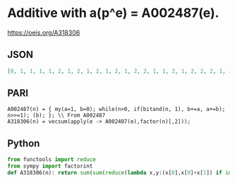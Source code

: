 # Additive with a\(p^e\) \= A002487\(e\)\.
https://oeis.org/A318306
## JSON
```JSON
[0, 1, 1, 1, 1, 2, 1, 2, 1, 2, 1, 2, 1, 2, 2, 1, 1, 2, 1, 2, 2, 2, 1, 3, 1, 2, 2, 2, 1, 3, 1, 3, 2, 2, 2, 2, 1, 2, 2, 3, 1, 3, 1, 2, 2, 2, 1, 2, 1, 2, 2, 2, 1, 3, 2, 3, 2, 2, 1, 3, 1, 2, 2, 2, 2, 3, 1, 2, 2, 3, 1, 3, 1, 2, 2, 2, 2, 3, 1, 2, 1, 2, 1, 3, 2, 2, 2, 3, 1, 3, 2, 2, 2, 2, 2, 4, 1, 2, 2, 2, 1, 3, 1, 3, 3]
```
## PARI
```PARI
A002487(n) = { my(a=1, b=0); while(n>0, if(bitand(n, 1), b+=a, a+=b); n>>=1); (b); }; \\ From A002487
A318306(n) = vecsum(apply(e -> A002487(e),factor(n)[,2]));
```
## Python
```Python
from functools import reduce
from sympy import factorint
def A318306(n): return sum(sum(reduce(lambda x,y:(x[0],x[0]+x[1]) if int(y) else (x[0]+x[1],x[1]),bin(e)[-1:2:-1],(1,0))) for e in factorint(n).values()) # _Chai Wah Wu_, May 18 2023
```
